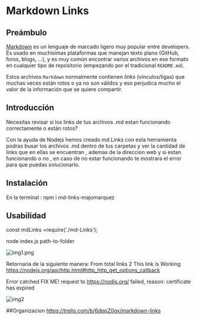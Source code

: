 # Markdown Links

## Preámbulo

[Markdown](https://es.wipedia.org/wiki/Markdown) es un lenguaje de marcado
ligero muy popular entre developers. Es usado en muchísimas plataformas que
manejan texto plano (GitHub, foros, blogs, ...), y es muy común
encontrar varios archivos en ese formato en cualquier tipo de repositorio
(empezando por el tradicional `README.md`).

Estos archivos `Markdown` normalmente contienen _links_ (vínculos/ligas) que
muchas veces están rotos o ya no son válidos y eso perjudica mucho el valor de
la información que se quiere compartir.


## Introducción

Necesitas revisar si los links de tus archivos .md estan funcionando correctamente o están rotos?

Con la ayuda de Nodejs hemos creado md.Links con esta herramienta podras busar los archivos .md dentro de tus carpetas y ver la cantidad de links que en ellas se encuentran , ademas de la direccion web y si estan funcionando o no , en caso de no estar funcionando te mostrara el error para que puedas solucionarlo.



## Instalación
En la terminal : 
npm i md-links-majomarquez



## Usabilidad
const mdLinks =require('./md-Links');

node index.js path-to-folder

![img1.png](https://i.postimg.cc/cHZ8Yjzs/Captura-de-pantalla-de-2019-04-30-15-35-15.png)



Retornaria de la siguiente manera:
From total links 2
This link is Working  https://nodejs.org/api/http.html#http_http_get_options_callback

Error catched FIX ME! request to https://nodjs.org/ failed, reason: certificate has expired

![img2](https://i.postimg.cc/fLKSvC4Y/Captura-de-pantalla-de-2019-04-30-15-21-50.png)


##Organizacion
https://trello.com/b/6dppZ0qx/markdown-links
